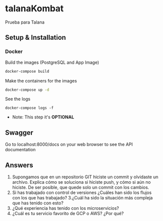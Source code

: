 # talanaKombat
Prueba para Talana

## Setup & Installation
### Docker
Build the images (PostgreSQL and App Image)
``` sh
docker-compose build
```

Make the containers for the images

``` sh
docker-compose up -d
```

See the logs

```
docker-compose logs -f
```
- Note: This step it's **OPTIONAL**

## Swagger
Go to localhost:8000/docs on your web browser to see the API documentation


## Answers

1. Supongamos que en un repositorio GIT hiciste un commit y olvidaste un archivo. Explica
cómo se soluciona si hiciste push, y cómo si aún no hiciste.
De ser posible, que quede solo un commit con los cambios.
2. Si has trabajado con control de versiones ¿Cuáles han sido los flujos con los que has
trabajado?
3.¿Cuál ha sido la situación más compleja que has tenido con esto?
4. ¿Qué experiencia has tenido con los microservicios?
5. ¿Cuál es tu servicio favorito de GCP o AWS? ¿Por qué?